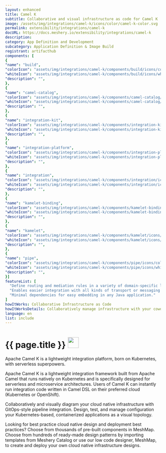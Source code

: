 ```yaml
---
layout: enhanced
title: Camel K
subtitle: Collaborative and visual infrastructure as code for Camel K
image: /assets/img/integrations/camel-k/icons/color/camel-k-color.svg
permalink: extensibility/integrations/camel-k
docURL: https://docs.meshery.io/extensibility/integrations/camel-k
description: 
category: App Definition and Development
subcategory: Application Definition & Image Build
registrant: artifacthub
components: [
{
"name": "build",
"colorIcon": "assets/img/integrations/camel-k/components/build/icons/color/build-color.svg",
"whiteIcon": "assets/img/integrations/camel-k/components/build/icons/white/build-white.svg",
"description": "",
},
{
"name": "camel-catalog",
"colorIcon": "assets/img/integrations/camel-k/components/camel-catalog/icons/color/camel-catalog-color.svg",
"whiteIcon": "assets/img/integrations/camel-k/components/camel-catalog/icons/white/camel-catalog-white.svg",
"description": "",
},
{
"name": "integration-kit",
"colorIcon": "assets/img/integrations/camel-k/components/integration-kit/icons/color/integration-kit-color.svg",
"whiteIcon": "assets/img/integrations/camel-k/components/integration-kit/icons/white/integration-kit-white.svg",
"description": "",
},
{
"name": "integration-platform",
"colorIcon": "assets/img/integrations/camel-k/components/integration-platform/icons/color/integration-platform-color.svg",
"whiteIcon": "assets/img/integrations/camel-k/components/integration-platform/icons/white/integration-platform-white.svg",
"description": "",
},
{
"name": "integration",
"colorIcon": "assets/img/integrations/camel-k/components/integration/icons/color/integration-color.svg",
"whiteIcon": "assets/img/integrations/camel-k/components/integration/icons/white/integration-white.svg",
"description": "",
},
{
"name": "kamelet-binding",
"colorIcon": "assets/img/integrations/camel-k/components/kamelet-binding/icons/color/kamelet-binding-color.svg",
"whiteIcon": "assets/img/integrations/camel-k/components/kamelet-binding/icons/white/kamelet-binding-white.svg",
"description": "",
},
{
"name": "kamelet",
"colorIcon": "assets/img/integrations/camel-k/components/kamelet/icons/color/kamelet-color.svg",
"whiteIcon": "assets/img/integrations/camel-k/components/kamelet/icons/white/kamelet-white.svg",
"description": "",
},
{
"name": "pipe",
"colorIcon": "assets/img/integrations/camel-k/components/pipe/icons/color/pipe-color.svg",
"whiteIcon": "assets/img/integrations/camel-k/components/pipe/icons/white/pipe-white.svg",
"description": "",
}]
featureList: [
  "Define routing and mediation rules in a variety of domain-specific languages.",
  "Enables easier integration with all kinds of transport or messaging models.",
  "Minimal dependencies for easy embedding in any Java application."
]
howItWorks: Collaborative Infrastructure as Code
howItWorksDetails: Collaboratively manage infrastructure with your coworkers synchronously sharing the same designs.
language: en
list: include
---
```

<h1>{{ page.title }} <img src="{{ page.image }}" style="width: 35px; height: 35px;" /></h1>

<p>
Apache Camel K is a lightweight integration platform, born on Kubernetes, with serverless superpowers.
</p>
<p>Apache Camel K is a lightweight integration framework built from Apache Camel that runs natively on Kubernetes and is specifically designed for serverless and microservice architectures.
Users of Camel K can instantly run integration code written in Camel DSL on their preferred cloud (Kubernetes or OpenShift).</p>
<p>
    Collaboratively and visually diagram your cloud native infrastructure with GitOps-style pipeline integration. Design, test, and manage configuration your Kubernetes-based, containerized applications as a visual topology.
</p>
<p>
    Looking for best practice cloud native design and deployment best practices? Choose from thousands of pre-built components in MeshMap. Choose from hundreds of ready-made design patterns by importing templates from Meshery Catalog or use our low code designer, MeshMap, to create and deploy your own cloud native infrastructure designs.
</p>
